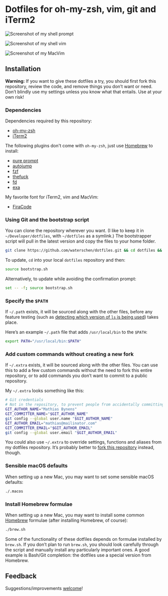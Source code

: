 # Dotfiles for oh-my-zsh, vim, git and iTerm2 

![Screenshot of my shell prompt](https://i.imgur.com/cYPH2QM.png)

![Screenshot of my shell vim](https://i.imgur.com/k6ouOSv.png)

![Screenshot of my MacVim](https://i.imgur.com/araeCgv.png)

## Installation

**Warning:** If you want to give these dotfiles a try, you should first fork this repository, review the code, and remove things you don’t want or need. Don’t blindly use my settings unless you know what that entails. Use at your own risk!

### Dependencies

Dependencies required by this repository:

* [oh-my-zsh](https://github.com/robbyrussell/oh-my-zsh)
* [iTerm2](https://www.iterm2.com/)

The following plugins don't come with `oh-my-zsh`, just use [Homebrew](https://brew.sh/) to install:

* [pure prompt](https://github.com/sindresorhus/pure)
* [autojump](https://github.com/wting/autojump)
* [fzf](https://github.com/junegunn/fzf)
* [thefuck](https://github.com/nvbn/thefuck)
* [fd](https://github.com/sharkdp/fd)
* [exa](https://github.com/ogham/exa)

My favorite font for iTerm2, vim and MacVim:

* [FiraCode](https://github.com/tonsky/FiraCode)

### Using Git and the bootstrap script

You can clone the repository wherever you want. (I like to keep it in `~/Developer/dotfiles`, with `~/dotfiles` as a symlink.) The bootstrapper script will pull in the latest version and copy the files to your home folder.

```bash
git clone https://github.com/waterschen/dotfiles.git && cd dotfiles && source bootstrap.sh
```

To update, `cd` into your local `dotfiles` repository and then:

```bash
source bootstrap.sh
```

Alternatively, to update while avoiding the confirmation prompt:

```bash
set -- -f; source bootstrap.sh
```

### Specify the `$PATH`

If `~/.path` exists, it will be sourced along with the other files, before any feature testing (such as [detecting which version of `ls` is being used](https://github.com/mathiasbynens/dotfiles/blob/aff769fd75225d8f2e481185a71d5e05b76002dc/.aliases#L21-26)) takes place.

Here’s an example `~/.path` file that adds `/usr/local/bin` to the `$PATH`:

```bash
export PATH="/usr/local/bin:$PATH"
```

### Add custom commands without creating a new fork

If `~/.extra` exists, it will be sourced along with the other files. You can use this to add a few custom commands without the need to fork this entire repository, or to add commands you don’t want to commit to a public repository.

My `~/.extra` looks something like this:

```bash
# Git credentials
# Not in the repository, to prevent people from accidentally committing under my name
GIT_AUTHOR_NAME="Mathias Bynens"
GIT_COMMITTER_NAME="$GIT_AUTHOR_NAME"
git config --global user.name "$GIT_AUTHOR_NAME"
GIT_AUTHOR_EMAIL="mathias@mailinator.com"
GIT_COMMITTER_EMAIL="$GIT_AUTHOR_EMAIL"
git config --global user.email "$GIT_AUTHOR_EMAIL"
```

You could also use `~/.extra` to override settings, functions and aliases from my dotfiles repository. It’s probably better to [fork this repository](https://github.com/waterschen/dotfiles/fork) instead, though.

### Sensible macOS defaults

When setting up a new Mac, you may want to set some sensible macOS defaults:

```bash
./.macos
```

### Install Homebrew formulae

When setting up a new Mac, you may want to install some common [Homebrew](https://brew.sh/) formulae (after installing Homebrew, of course):

```bash
./brew.sh
```

Some of the functionality of these dotfiles depends on formulae installed by `brew.sh`. If you don’t plan to run `brew.sh`, you should look carefully through the script and manually install any particularly important ones. A good example is Bash/Git completion: the dotfiles use a special version from Homebrew.

## Feedback

Suggestions/improvements
[welcome](https://github.com/waterschen/dotfiles/issues)!
